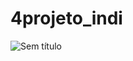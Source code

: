 # 4projeto_indi
![Sem título](https://user-images.githubusercontent.com/117321352/227066512-64d6d424-a405-495c-afa5-cbf5823ea481.png)
